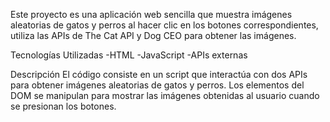 Este proyecto es una aplicación web sencilla que muestra imágenes aleatorias de gatos y perros al hacer clic en los botones correspondientes,
utiliza las APIs de The Cat API y Dog CEO para obtener las imágenes.

Tecnologías Utilizadas
-HTML
-JavaScript
-APIs externas

Descripción
El código consiste en un script que interactúa con dos APIs para obtener imágenes aleatorias de gatos y perros. 
Los elementos del DOM se manipulan para mostrar las imágenes obtenidas al usuario cuando se presionan los botones.
